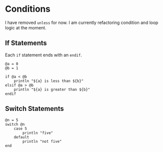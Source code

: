 # Conditions

I have removed `unless` for now. I am currently refactoring condition and loop logic at the moment.

## If Statements
Each `if` statement ends with an `endif`.

```
@a = 0
@b = 1

if @a < @b
    println "${a} is less than ${b}"
elsif @a > @b
    println "${a} is greater than ${b}"
endif
```

## Switch Statements

```
@n = 5
switch @n
    case 5
        println "five"
    default
        println "not five"
end
```